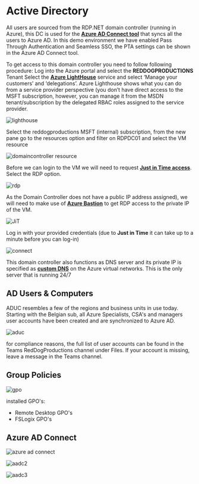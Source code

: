 # Active Directory

All users are sourced from the RDP.NET domain controller (running in Azure), this DC is used for the [**Azure AD Connect tool**](https://docs.microsoft.com/en-us/azure/active-directory/hybrid/how-to-connect-adconnectivitytools) that syncs all the users to Azure AD.
In this demo environment we have enabled Pass Through Authentication and Seamless SSO, the PTA settings can be shown in the Azure AD Connect tool.

To get access to this domain controller you need to follow following procedure:
Log into the Azure portal and select the **REDDOGPRODUCTIONS** Tenant
Select the [**Azure LightHouse**](https://docs.microsoft.com/en-us/azure/lighthouse/overview) service and select ‘Manage your customers’ and ‘delegations’.
Azure Lighthouse shows what you can do from a service provider perspective (you don’t have direct access to the MSFT subscription, however, you can manage it from the MSDN tenant/subscription by the delegated RBAC roles assigned to the service provider.

![lighthouse](https://chlams.blob.core.windows.net/public/reddogproductions/pics/ad/1lighthouse_delegation.png)

Select the reddogproductions MSFT (internal) subscription, from the new pane go to the resources option and filter on RDPDC01 and select the VM resource

![domaincontroller resource](https://chlams.blob.core.windows.net/public/reddogproductions/pics/ad/2lighthouse_resources.png)

Before we can login to the VM we will need to request [**Just in Time access**](https://docs.microsoft.com/en-us/azure/security-center/security-center-just-in-time?tabs=jit-config-asc%2Cjit-request-asc). Select the RDP option.

![rdp](https://chlams.blob.core.windows.net/public/reddogproductions/pics/ad/3JustInTimeAccess.png)

As the Domain Controller does not have a public IP address assigned), we will need to make use of [**Azure Bastion**](https://docs.microsoft.com/en-us/azure/bastion/bastion-overview) to get RDP access to the private IP of the VM.

![JiT](https://chlams.blob.core.windows.net/public/reddogproductions/pics/ad/4connectrdp.png)

Log in with your provided credentials (due to **Just in Time** it can take up to a minute before you can log-in)

![connect](https://chlams.blob.core.windows.net/public/reddogproductions/pics/ad/5Bastion.png)

This domain controller also functions as DNS server and its private IP is specified as **[custom DNS](https://docs.microsoft.com/en-us/azure/dns/dns-custom-domain)** on the Azure virtual networks. This is the only server that is running 24/7

## AD Users & Computers

ADUC resembles a few of the regions and business units in use today. Starting with the Belgian sub, all Azure Specialists, CSA's and managers user accounts have been created and are synchronized to Azure AD.

![aduc](https://chlams.blob.core.windows.net/public/reddogproductions/pics/ad/aduc.png)

for compliance reasons, the full list of user accounts can be found in the Teams RedDogProductions channel under Files.
If your account is missing, leave a message in the Teams channel.

## Group Policies

![gpo](https://chlams.blob.core.windows.net/public/reddogproductions/pics/ad/GPO.png)

installed GPO's:

- Remote Desktop GPO's
- FSLogix GPO's

## Azure AD Connect

![azure ad connect](https://chlams.blob.core.windows.net/public/reddogproductions/pics/ad/aadc1.png)

![aadc2](https://chlams.blob.core.windows.net/public/reddogproductions/pics/ad/aadc2.png)

![aadc3](https://chlams.blob.core.windows.net/public/reddogproductions/pics/ad/aadc3.png)
